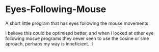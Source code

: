 # Eyes-Following-Mouse
A short little program that has eyes following the mouse movements

I believe this could be optimised better, and when i looked at other eye following mosue programs they never seen to use the cosine or sine aproach, perhaps my way is inneficient. :l
